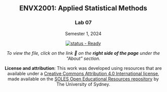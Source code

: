 <div align="center">

## ENVX2001: Applied Statistical Methods

### Lab 07

Semester 1, 2024

[![status - Ready](https://img.shields.io/badge/status-In_Development-critical?style=for-the-badge)](#)

<!-- Use this badge to let students know that the resource is ready. -->
<!-- [![status - Ready](https://img.shields.io/badge/status-Ready-success?style=for-the-badge)](#) -->


_To view the file, click on the link :link: on the **right side of the page** under the "About" section._

**License and attribution**: This work was developed using resources that are available under a [Creative Commons Attribution 4.0 International license][cc-by], made available on the [SOLES Open Educational Resources repository][soles-oer] by The University of Sydney.

[cc-by]: http://creativecommons.org/licenses/by/4.0/
[soles-oer]: https://github.com/usyd-soles-edu

</div>
